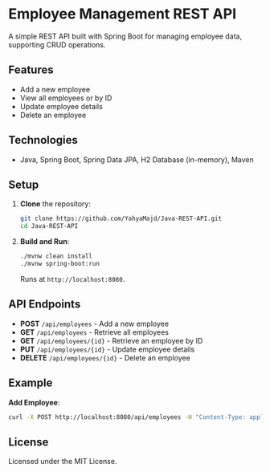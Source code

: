 
# Employee Management REST API

A simple REST API built with Spring Boot for managing employee data, supporting CRUD operations.

## Features

- Add a new employee
- View all employees or by ID
- Update employee details
- Delete an employee

## Technologies

- Java, Spring Boot, Spring Data JPA, H2 Database (in-memory), Maven

## Setup

1. **Clone** the repository:
   ```bash
   git clone https://github.com/YahyaMajd/Java-REST-API.git
   cd Java-REST-API
   ```

2. **Build and Run**:
   ```bash
   ./mvnw clean install
   ./mvnw spring-boot:run
   ```

   Runs at `http://localhost:8080`.

## API Endpoints

- **POST** `/api/employees` - Add a new employee
- **GET** `/api/employees` - Retrieve all employees
- **GET** `/api/employees/{id}` - Retrieve an employee by ID
- **PUT** `/api/employees/{id}` - Update employee details
- **DELETE** `/api/employees/{id}` - Delete an employee

## Example

**Add Employee**:
```bash
curl -X POST http://localhost:8080/api/employees -H "Content-Type: application/json" -d '{"name": "John Doe", "role": "Developer"}'
```

## License

Licensed under the MIT License.
